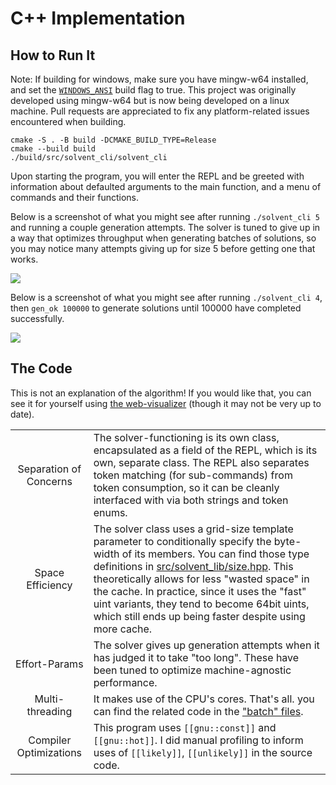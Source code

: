 
# C++ Implementation

## How to Run It

Note: If building for windows, make sure you have mingw-w64 installed, and set the [`WINDOWS_ANSI`](./src/solvent_config.hpp) build flag to true. This project was originally developed using mingw-w64 but is now being developed on a linux machine. Pull requests are appreciated to fix any platform-related issues encountered when building.

```shell
cmake -S . -B build -DCMAKE_BUILD_TYPE=Release
cmake --build build
./build/src/solvent_cli/solvent_cli
```

Upon starting the program, you will enter the REPL and be greeted with information about defaulted arguments to the main function, and a menu of commands and their functions.

Below is a screenshot of what you might see after running `./solvent_cli 5` and running a couple generation attempts. The solver is tuned to give up in a way that optimizes throughput when generating batches of solutions, so you may notice many attempts giving up for size 5 before getting one that works.

![](../sample/25x25_example.png)

Below is a screenshot of what you might see after running `./solvent_cli 4`, then `gen_ok 100000` to generate solutions until 100000 have completed successfully.

![](../sample/strials_example.png)

## The Code

This is not an explanation of the algorithm! If you would like that, you can see it for yourself using [the web-visualizer](https://david-fong.github.io/Sudoku-JS/) (though it may not be very up to date).

|   | |
|:-:|-|
| Separation of Concerns | The solver-functioning is its own class, encapsulated as a field of the REPL, which is its own, separate class. The REPL also separates token matching (for sub-commands) from token consumption, so it can be cleanly interfaced with via both strings and token enums. |
| Space Efficiency | The solver class uses a grid-size template parameter to conditionally specify the byte-width of its members. You can find those type definitions in [src/solvent_lib/size.hpp](./src/solvent_lib/size.hpp). This theoretically allows for less "wasted space" in the cache. In practice, since it uses the "fast" uint variants, they tend to become 64bit uints, which still ends up being faster despite using more cache. |
| Effort-Params | The solver gives up generation attempts when it has judged it to take "too long". These have been tuned to optimize machine-agnostic performance. |
| Multi-threading | It makes use of the CPU's cores. That's all. you can find the related code in the ["batch" files](./src/solvent_lib/gen/batch.hpp). |
| Compiler Optimizations | This program uses `[[gnu::const]]` and `[[gnu::hot]]`. I did manual profiling to inform uses of `[[likely]]`, `[[unlikely]]` in the source code. |
